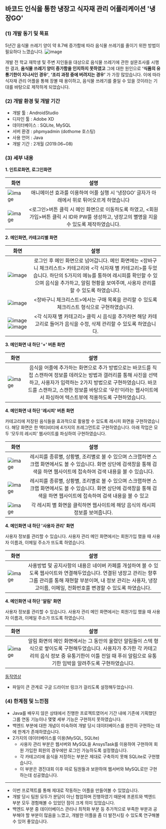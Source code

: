 ## 바코드 인식을 통한 냉장고 식자재 관리 어플리케이션 '냉장GO'
### (1) 개발 동기 및 목표
5년간 음식물 쓰레기 양이 약 8.7배 증가함에 따라 음식물 쓰레기를 줄이기 위한 방법이 필요하다 느꼈습니다.
![image](https://user-images.githubusercontent.com/68772751/122660753-a3618200-d1be-11eb-8537-5c1da959d001.png)

개발 전 학교 재학생 및 주변 지인들을 대상으로 음식물 쓰레기에 관한 설문조사를 시행한 결과, **음식물 쓰레기 양이 증가함을 인지하지 못하였고** 
그에 대한 원인으로 **‘식품의 유통기한이 지나서인 경우’**, **‘조리 과정 중에 버려지는 경우’** 가 가장 많았습니다. 
이에 따라 식자재 관리 어플을 통해 장볼 때 용이하고, 음식물 쓰레기를 줄일 수 있을 것이라는 기대를 바탕으로 제작하게 되었습니다.  

### (2) 개발 환경 및 개발 기간
- 개발 툴 : AndroidStudio
- 디자인 툴 : Adobe XD
- 데이터베이스 : SQLite, MySQL
- 서버 환경 : phpmyadmin (dothome 호스팅)
- 사용 언어 : Java
- 개발 기간 : 2개월 (2019.06~08)

### (3) 세부 내용
**1. 인트로화면, 로그인화면**

화면 | 설명 |
---|:---:|
![image](https://user-images.githubusercontent.com/68772751/122660717-52518e00-d1be-11eb-925a-2e51f1dd62e3.png) | 애니메이션 효과를 이용하여 어플 실행 시 ’냉장GO’ 글자가 아래에서 위로 튀어오르게 하였습니다|
![image](https://user-images.githubusercontent.com/68772751/122660718-54b3e800-d1be-11eb-9203-b79ad482ec9e.png) | <로그인>버튼 클릭 시 메인 화면으로 이동하도록 하였고, <회원가입>버튼 클릭 시 ID와 PW를 생성하고, 냉장고의 별명을 지을 수 있도록 제작하였습니다.|

**2. 메인화면, 카테고리별 화면**

화면 | 설명 |
---|:---:|
![image](https://user-images.githubusercontent.com/68772751/122660949-87f77680-d1c0-11eb-849d-7710df2a3864.png) | 로그인 후 메인 화면으로 넘어갑니다. 메인 화면에는 <장바구니 체크리스트> 카테고리와 <각 식자재 별 카테고리>를 두었습니다. 하단의 5가지의 메뉴를 통하여 레시피를 확인할 수 있으며 음식을 추가하고, 알림 현황을 보여주며, 사용자 관리를 할 수 있도록 하였습니다.
![image](https://user-images.githubusercontent.com/68772751/122660951-8d54c100-d1c0-11eb-86cc-ce8cbe8fcc28.png) | <장바구니 체크리스트>에서는 구매 목록을 관리할 수 있도록 체크리스트 형식으로 구현하였습니다.
![image](https://user-images.githubusercontent.com/68772751/122660957-92b20b80-d1c0-11eb-9c19-178b2002a148.png) ![image](https://user-images.githubusercontent.com/68772751/122660960-95acfc00-d1c0-11eb-8bd9-ea88cf9ea82b.png) |<각 식자재 별 카테고리> 클릭 시 음식을 추가하면 해당 카테고리로 들어가 음식을 수정, 삭제 관리할 수 있도록 하였습니다.

**3. 메인화면 내 하단 '+' 버튼 화면**

화면 | 설명 |
---|:---:|
![image](https://user-images.githubusercontent.com/68772751/122661020-21bf2380-d1c1-11eb-94e8-3f6928566873.png) | 음식을 어플에 추가하는 화면으로 추가 방법으로는 바코드를 직접 스캔하여 정보를 데려오는 방법과 갤러리를 통해 사진을 선택하고, 사용자가 입력하는 2가지 방법으로 구현하였습니다. 바코드를 스캔하고, 스캔한 정보를 바탕으로 ‘우린’이라는 웹사이트에서 파싱하여 텍스트뷰에 적용하도록 구현하였습니다.

**4. 메인화면 내 하단 '레시피' 버튼 화면**

카테고리에 저장된 음식들을 효과적으로 활용할 수 있도록 레시피 화면을 구현하였습니다. 해당 화면은 한 액티비티에 4가지의 프레그먼트로 구현하였습니다. 아래 작업은 모두 ‘모두의 레시피’ 웹사이트를 파싱하여 구현하였습니다.

화면 | 설명 |
---|:---:|
![image](https://user-images.githubusercontent.com/68772751/122661041-43200f80-d1c1-11eb-949d-38e321174e40.png) | 레시피를 종류별, 상황별, 조리별로 볼 수 있으며 스크랩하면 스크랩 화면에서도 볼 수 있습니다. 화면 상단에 검색창을 통해 검색을 하면 웹사이트에 접속하여 검색 내용을 볼 수 있습니다.
![image](https://user-images.githubusercontent.com/68772751/122661050-503cfe80-d1c1-11eb-9304-5e52565648a0.png) | 레시피를 종류별, 상황별, 조리별로 볼 수 있으며 스크랩하면 스크랩 화면에서도 볼 수 있습니다. 화면 상단에 검색창을 통해 검색을 하면 웹사이트에 접속하여 검색 내용을 볼 수 있고
![image](https://user-images.githubusercontent.com/68772751/122661051-559a4900-d1c1-11eb-83ca-43c2eec2b3b4.png) | 각 레시피 별 화면을 클릭하면 웹사이트에 해당 음식의 레시피 정보를 보여줍니다.

**4. 메인화면 내 하단 '사용자 관리' 화면**

사용자 정보를 관리할 수 있습니다. 사용자 관리 메인 화면에서는 회원가입 했을 때 사용자 이름과, 이메일 주소가 뜨도록 하였습니다.

화면 | 설명 |
---|:---:|
![image](https://user-images.githubusercontent.com/68772751/122661091-bd509400-d1c1-11eb-9ab4-86137ec8b75a.png) | 사용방법 및 공지사항의 내용은 네이버 카페를 개설하여 볼 수 있도록 웹사이트와 연결해두었습니다. 연결된 냉장고 관리는 향후 그룹 관리를 통해 재현할 부분이며, 내 정보 관리는 사용자, 냉장고이름, 이메일, 전화번호를 변경할 수 있도록 하였습니다.

**4. 메인화면 내 하단 '알림' 화면**

사용자 정보를 관리할 수 있습니다. 사용자 관리 메인 화면에서는 회원가입 했을 때 사용자 이름과, 이메일 주소가 뜨도록 하였습니다.

화면 | 설명 |
---|:---:|
![image](https://user-images.githubusercontent.com/68772751/122661110-ea04ab80-d1c1-11eb-9c9f-7676aa7ac9e1.png) | 알림 화면의 메인 화면에서는 그 동안의 울렸던 알림들이 스텍 형식으로 쌓이도록 구현해두었습니다. 사용자가 추가한 각 카테고리의 음식 정보 중 유통기한이 이틀 전일 때 푸쉬 알림으로 유통기한 임박을 알려주도록 구현하였습니다.

[동작영상](https://drive.google.com/file/d/1epPfxn_joUTlO3Tv3UOZCKU_YQkZ3tqX/view?usp=sharing)
- 파일이 큰 관계로 구글 드라이브 링크가 걸리도록 설정해두었습니다.

### (4) 한계점 및 느낀점
- Java를 배우지 않은 상태에서 진행한 프로젝트였어서 기간 내에 기존에 기획했던 그룹 연동 기능이나 몇몇 세부 기능은 구현하지 못하였습니다.
- 백엔드 부분에 대한 개념이 미숙하여 개발 당시 데이터베이스를 완전히 구현하는 데에 한계가 존재하였습니다.
- 2가지의 데이터베이스를 이용(MySQL, SQLite)
  - 사용자 관리 부분은 웹서버와 MySQL을 AnsysTask를 이용하여 구현하여 회원 가입한 회원의 경우에만 로그인 가능하도록 설정했습니다.
  - 각 카테고리에 음식을 저장하는 부분은 제대로 구축하지 못해 SQLite로 구현했습니다.
  - 이 부분은 경진대회 이후 따로 팀원들과 보완하여 웹서버와 MySQL로만 구현하는데 성공했습니다.
-----
- 이번 프로젝트를 통해 제대로 작동하는 어플을 만들어볼 수 있었습니다.
- 개발 당시 팀원 모두가 분담이 아닌 협업하며 진행하였기 때문에 프론트와 백엔드 부분 모두 경험해볼 수 있었던 점이 크게 의미 있었습니다.
- 백엔드 부분 중 데이터베이스 관리나 최적화 부분 등 추가적으로 부족한 부분과 공부해야 할 부분이 많음을 느꼈고, 개발한 어플을 좀 더 발전시킬 수 있도록 연구해볼 수 있어 좋았습니다.
